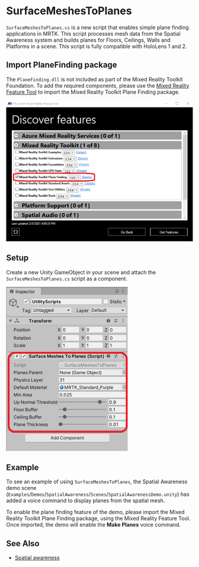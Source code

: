 # SurfaceMeshesToPlanes

`SurfaceMeshesToPlanes.cs` is a new script that enables  simple plane finding applications in MRTK. This script processes mesh data from the Spatial Awareness system and builds planes for Floors, Ceilings, Walls and Platforms in a scene. This script is fully compatible with HoloLens 1 and 2.

## Import PlaneFinding package

The `PlaneFinding.dll` is not included as part of the Mixed Reality Toolkit Foundation. To add the required components, please use the [Mixed Reality Feature Tool](https://docs.microsoft.com/windows/mixed-reality/develop/unity/welcome-to-mr-feature-tool) to import the Mixed Reality Toolkit Plane Finding package.

![Importing plane finding](../Images/SpatialAwareness/ImportPlaneFinding.png)

## Setup

Create a new Unity GameObject in your scene and attach the `SurfaceMeshesToPlanes.cs` script as a component.

![SurfaceMeshesToPlanes](../Images/SpatialAwareness/SurfaceMeshesToPlanes.png)

## Example

To see an example of using `SurfaceMeshesToPlanes`, the Spatial Awareness demo scene (`Examples`/`Demos`/`SpatialAwareness`/`Scenes`/`SpatialAwarenessDemo.unity`) has added a voice command to display planes from the spatial mesh.

To enable the plane finding feature of the demo, please import the Mixed Reality Toolkit Plane Finding package, using the Mixed Reality Feature Tool. Once imported, the demo will enable the **Make Planes** voice command.
## See Also

- [Spatial awareness](SpatialAwarenessGettingStarted.md)
